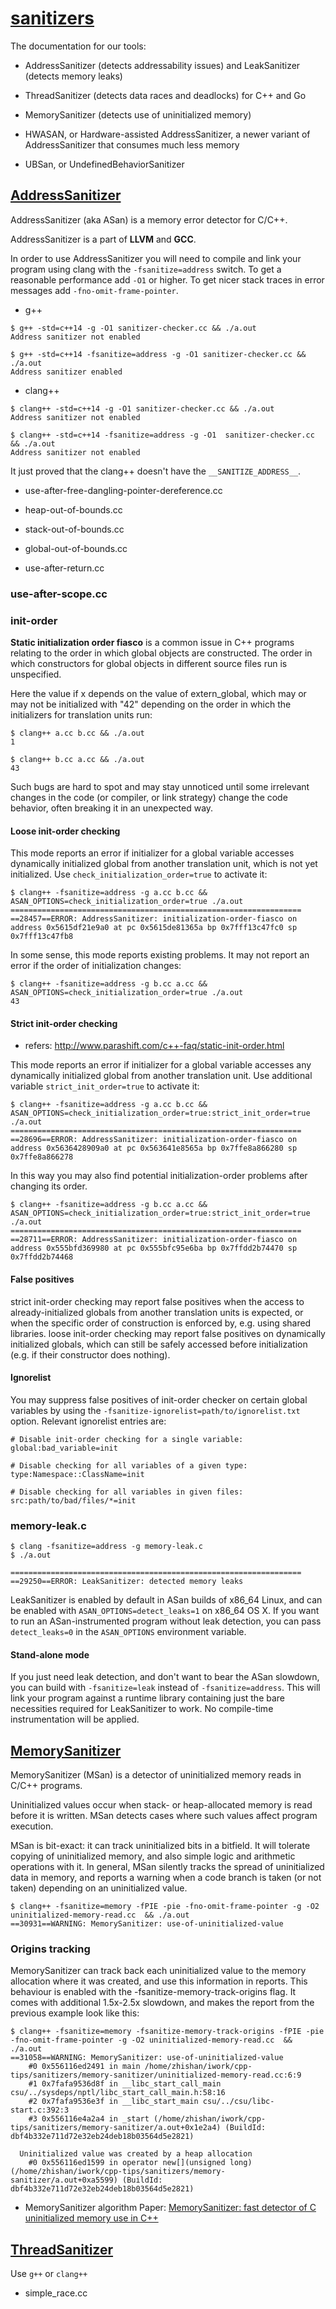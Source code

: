 
# [sanitizers](https://github.com/google/sanitizers)

The documentation for our tools:

* AddressSanitizer (detects addressability issues) and LeakSanitizer (detects memory leaks)

* ThreadSanitizer (detects data races and deadlocks) for C++ and Go

* MemorySanitizer (detects use of uninitialized memory)

* HWASAN, or Hardware-assisted AddressSanitizer, a newer variant of AddressSanitizer that consumes much less memory

* UBSan, or UndefinedBehaviorSanitizer

## [AddressSanitizer](https://github.com/google/sanitizers/wiki/AddressSanitizer) 

AddressSanitizer (aka ASan) is a memory error detector for C/C++.

AddressSanitizer is a part of __LLVM__ and __GCC__.

In order to use AddressSanitizer you will need to compile and link your program using clang with the `-fsanitize=address` switch. To get a reasonable performance add `-O1` or higher. To get nicer stack traces in error messages add `-fno-omit-frame-pointer`. 

* g++
```
$ g++ -std=c++14 -g -O1 sanitizer-checker.cc && ./a.out 
Address sanitizer not enabled

$ g++ -std=c++14 -fsanitize=address -g -O1 sanitizer-checker.cc && ./a.out 
Address sanitizer enabled
```

* clang++
```
$ clang++ -std=c++14 -g -O1 sanitizer-checker.cc && ./a.out 
Address sanitizer not enabled

$ clang++ -std=c++14 -fsanitize=address -g -O1  sanitizer-checker.cc && ./a.out 
Address sanitizer not enabled
```
It just proved that the clang++ doesn't have the `__SANITIZE_ADDRESS__`.

* use-after-free-dangling-pointer-dereference.cc

* heap-out-of-bounds.cc

* stack-out-of-bounds.cc

* global-out-of-bounds.cc

* use-after-return.cc

### use-after-scope.cc

### init-order

__Static initialization order fiasco__ is a common issue in C++ programs relating to the order in which global objects are constructed. The order in which constructors for global objects in different source files run is unspecified.

Here the value if x depends on the value of extern_global, which may or may not be initialized with "42" depending on the order in which the initializers for translation units run:
```
$ clang++ a.cc b.cc && ./a.out 
1

$ clang++ b.cc a.cc && ./a.out 
43
```

Such bugs are hard to spot and may stay unnoticed until some irrelevant changes in the code (or compiler, or link strategy) change the code behavior, often breaking it in an unexpected way.

#### Loose init-order checking
This mode reports an error if initializer for a global variable accesses dynamically initialized global from another translation unit, which is not yet initialized. Use `check_initialization_order=true` to activate it:

```
$ clang++ -fsanitize=address -g a.cc b.cc && ASAN_OPTIONS=check_initialization_order=true ./a.out 
=================================================================
==28457==ERROR: AddressSanitizer: initialization-order-fiasco on address 0x5615df21e9a0 at pc 0x5615de81365a bp 0x7fff13c47fc0 sp 0x7fff13c47fb8
```

In some sense, this mode reports existing problems. It may not report an error if the order of initialization changes:
```
$ clang++ -fsanitize=address -g b.cc a.cc && ASAN_OPTIONS=check_initialization_order=true ./a.out 
43
```
#### Strict init-order checking
* refers: http://www.parashift.com/c++-faq/static-init-order.html

This mode reports an error if initializer for a global variable accesses any dynamically initialized global from another translation unit. Use additional variable  `strict_init_order=true` to activate it:
```
$ clang++ -fsanitize=address -g a.cc b.cc && ASAN_OPTIONS=check_initialization_order=true:strict_init_order=true ./a.out 
=================================================================
==28696==ERROR: AddressSanitizer: initialization-order-fiasco on address 0x5636428909a0 at pc 0x563641e8565a bp 0x7ffe8a866280 sp 0x7ffe8a866278
```
In this way you may also find potential initialization-order problems after changing its order.

```
$ clang++ -fsanitize=address -g b.cc a.cc && ASAN_OPTIONS=check_initialization_order=true:strict_init_order=true ./a.out 
=================================================================
==28711==ERROR: AddressSanitizer: initialization-order-fiasco on address 0x555bfd369980 at pc 0x555bfc95e6ba bp 0x7ffdd2b74470 sp 0x7ffdd2b74468
```

#### False positives
strict init-order checking may report false positives when the access to already-initialized globals from another translation units is expected, or when the specific order of construction is enforced by, e.g. using shared libraries.
loose init-order checking may report false positives on dynamically initialized globals, which can still be safely accessed before initialization (e.g. if their constructor does nothing).

#### Ignorelist
You may suppress false positives of init-order checker on certain global variables by using the `-fsanitize-ignorelist=path/to/ignorelist.txt` option. Relevant ignorelist entries are:
```
# Disable init-order checking for a single variable:
global:bad_variable=init

# Disable checking for all variables of a given type:
type:Namespace::ClassName=init

# Disable checking for all variables in given files:
src:path/to/bad/files/*=init
```

### memory-leak.c
```
$ clang -fsanitize=address -g memory-leak.c 
$ ./a.out 

=================================================================
==29250==ERROR: LeakSanitizer: detected memory leaks
```

LeakSanitizer is enabled by default in ASan builds of x86_64 Linux, and can be enabled with `ASAN_OPTIONS=detect_leaks=1` on x86_64 OS X. 
If you want to run an ASan-instrumented program without leak detection, you can pass `detect_leaks=0` in the `ASAN_OPTIONS` environment variable.

#### Stand-alone mode
If you just need leak detection, and don't want to bear the ASan slowdown, you can build with `-fsanitize=leak` instead of `-fsanitize=address`. This will link your program against a runtime library containing just the bare necessities required for LeakSanitizer to work. No compile-time instrumentation will be applied.


## [MemorySanitizer](https://github.com/google/sanitizers/wiki/MemorySanitizer)
MemorySanitizer (MSan) is a detector of uninitialized memory reads in C/C++ programs.

Uninitialized values occur when stack- or heap-allocated memory is read before it is written. MSan detects cases where such values affect program execution.

MSan is bit-exact: it can track uninitialized bits in a bitfield. It will tolerate copying of uninitialized memory, and also simple logic and arithmetic operations with it. In general, MSan silently tracks the spread of uninitialized data in memory, and reports a warning when a code branch is taken (or not taken) depending on an uninitialized value.

```
$ clang++ -fsanitize=memory -fPIE -pie -fno-omit-frame-pointer -g -O2 uninitialized-memory-read.cc  && ./a.out 
==30931==WARNING: MemorySanitizer: use-of-uninitialized-value
```

### Origins tracking
MemorySanitizer can track back each uninitialized value to the memory allocation where it was created, and use this information in reports. This behaviour is enabled with the -fsanitize-memory-track-origins flag. It comes with additional 1.5x-2.5x slowdown, and makes the report from the previous example look like this:
```
$ clang++ -fsanitize=memory -fsanitize-memory-track-origins -fPIE -pie -fno-omit-frame-pointer -g -O2 uninitialized-memory-read.cc  && ./a.out 
==31058==WARNING: MemorySanitizer: use-of-uninitialized-value
    #0 0x556116ed2491 in main /home/zhishan/iwork/cpp-tips/sanitizers/memory-sanitizer/uninitialized-memory-read.cc:6:9
    #1 0x7fafa9536d8f in __libc_start_call_main csu/../sysdeps/nptl/libc_start_call_main.h:58:16
    #2 0x7fafa9536e3f in __libc_start_main csu/../csu/libc-start.c:392:3
    #3 0x556116e4a2a4 in _start (/home/zhishan/iwork/cpp-tips/sanitizers/memory-sanitizer/a.out+0x1e2a4) (BuildId: dbf4b332e711d72e32eb24deb18b03564d5e2821)

  Uninitialized value was created by a heap allocation
    #0 0x556116ed1599 in operator new[](unsigned long) (/home/zhishan/iwork/cpp-tips/sanitizers/memory-sanitizer/a.out+0xa5599) (BuildId: dbf4b332e711d72e32eb24deb18b03564d5e2821)
```
* MemorySanitizer algorithm Paper: [MemorySanitizer: fast detector of C uninitialized memory use in C++](https://static.googleusercontent.com/media/research.google.com/en//pubs/archive/43308.pdf)
## [ThreadSanitizer](https://github.com/google/sanitizers/wiki/ThreadSanitizerCppManual)

Use `g++` or `clang++`

* simple_race.cc